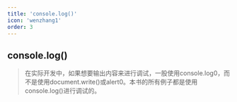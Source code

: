 ```yaml
---
title: 'console.log()'
icon: 'wenzhang1'
order: 3
---
```


## console.log()

> 在实际开发中，如果想要输出内容来进行调试，一股使用console.log0，而不是使用document.write()或alert0。本书的所有例子都是使用console.log()进行调试的。
